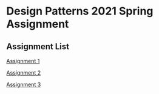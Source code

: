 # Design Patterns 2021 Spring Assignment

## Assignment List

[Assignment 1](Assignment/Assignment1.md)

[Assignment 2](Assignment/Assignment2.md)

[Assignment 3](Assignment/Assignment3.md)